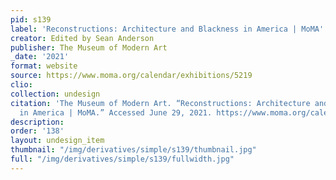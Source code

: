 ```yaml
---
pid: s139
label: 'Reconstructions: Architecture and Blackness in America | MoMA'
creator: Edited by Sean Anderson
publisher: The Museum of Modern Art
_date: '2021'
format: website
source: https://www.moma.org/calendar/exhibitions/5219
clio:
collection: undesign
citation: 'The Museum of Modern Art. “Reconstructions: Architecture and Blackness
  in America | MoMA.” Accessed June 29, 2021. https://www.moma.org/calendar/exhibitions/5219.'
description:
order: '138'
layout: undesign_item
thumbnail: "/img/derivatives/simple/s139/thumbnail.jpg"
full: "/img/derivatives/simple/s139/fullwidth.jpg"
---
```

